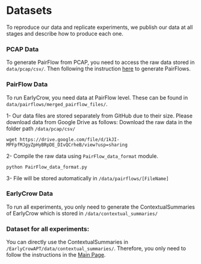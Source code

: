 # Datasets
To reproduce our data and replicate experiments, we publish our data at all stages and describe how to produce each one. 


### PCAP Data
To generate PairFlow from PCAP, you need to access the raw data stored in  `data/pcap/csv/`. Then following the instruction <a href="https://gitfront.io/r/user-8496580/tRoT9bsPi6hi/EarlyCrowAPT/tree/EarlyCrow/PairFlow_data_format/">here</a> to generate PairFlows. 


### PairFlow Data
To run EarlyCrow, you need data at PairFlow level. These can be found in `data/pairflows/merged_pairflow_files/`. 

1- Our data files are stored separately from GitHub due to their size. Please download data from Google Drive as follows:
 Download the raw data in the folder path `/data/pcap/csv/`

```wget https://drive.google.com/file/d/1kJI-MPFpfMJgyZpHyBRpDE_DIvQCrheB/view?usp=sharing```

2- Compile the raw data using `PairFlow_data_format` module.

``` python PairFlow_data_format.py ``` 

3- File will be stored automatically in `/data/pairflows/[FileName]`



### EarlyCrow Data
To run all experiments, you only need to generate the ContextualSummaries of EarlyCrow which is stored in `/data/contextual_summaries/`


### Dataset for all experiments:

You can directly use the ContextualSummaries in `/EarlyCrowAPT/data/contextual_summaries/`. Therefore, you only need to follow the instructions in the <a href="https://gitfront.io/r/user-8496580/tRoT9bsPi6hi/EarlyCrowAPT/">Main Page</a>. 







